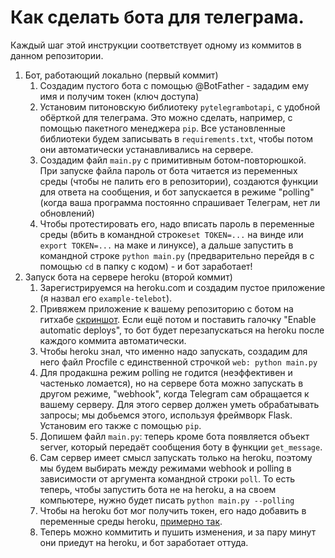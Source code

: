 # Как сделать бота для телеграма. 
Каждый шаг этой инструкции соответствует одному из коммитов в данном репозитории.
1. Бот, работающий локально (первый коммит)
   1. Создадим пустого бота с помощью @BotFather - зададим ему имя и получим токен (ключ доступа)
   1. Установим питоновскую библиотеку `pytelegrambotapi`, с удобной обёрткой для телеграма. Это можно сделать, 
      например, с помощью пакетного менеджера `pip`. Все установленные библиотеки будем записывать в `requirements.txt`,
      чтобы потом они автоматически устанавливались на сервере. 
   1. Создадим файл `main.py` с примитивным ботом-повторюшкой. При запуске файла пароль от бота читается из переменных
      среды (чтобы не палить его в репозитории), создаются функции для ответа на сообщения, и бот запускается в режиме
      "polling" (когда ваша программа постоянно спрашивает Телеграм, нет ли обновлений)
   1. Чтобы протестировать его, надо вписать пароль в переменные среды (вбить в командной строке`set TOKEN=...` на винде 
      или `export TOKEN=...` на маке и линуксе), а дальше запустить в командной строке `python main.py` (предварительно
      перейдя в с помощью `cd` в папку с кодом) - и бот заработает!
1. Запуск бота на сервере heroku (второй коммит)
   1. Зарегистрируемся на heroku.com и создадим пустое приложение (я назвал его `example-telebot`). 
   1. Привяжем приложение к вашему репозиторию с ботом на гитхабе [скриншот](screenshots/heroku_register.png). Если ещё
      потом и поставить галочку "Enable automatic deploys", то бот будет перезапускаться на heroku после каждого коммита
      автоматически.
   1. Чтобы heroku знал, что именно надо запускать, создадим для него файл Procfile с единственной строчкой 
      `web: python main.py`
   1. Для продакшна режим polling не годится (неэффективен и частенько ломается), но на сервере бота можно запускать в
      другом режиме, "webhook", когда Telegram сам обращается к вашему серверу. Для этого сервер должен уметь
      обрабатывать запросы; мы добьемся этого, используя фреймворк Flask. Установим его также с помощью `pip`.
   1. Допишем файл `main.py`: теперь кроме бота появляется объект server, который передаёт сообщения боту в функции
      `get_message`. 
   1. Сам сервер имеет смысл запускать только на heroku, поэтому мы будем выбирать между режимами webhook и polling
      в зависимости от аргумента командной строки `poll`. То есть теперь, чтобы запустить бота не на heroku, а на 
      своем компьютере, нужно будет писать `python main.py --polling`
   1. Чтобы на heroku бот мог получить токен, его надо добавить в переменные среды heroku, 
      [примерно так](screenshots/heroku_variables.png).
   1. Теперь можно коммитить и пушить изменения, и за пару минут они приедут на heroku, и бот заработает оттуда. 